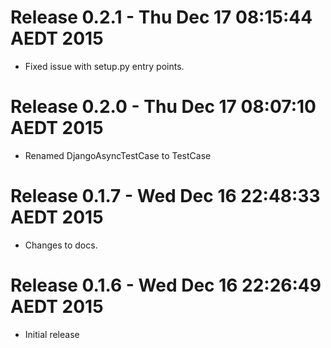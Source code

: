 # Release 0.2.1 - Thu Dec 17 08:15:44 AEDT 2015

- Fixed issue with setup.py entry points.

# Release 0.2.0 - Thu Dec 17 08:07:10 AEDT 2015

- Renamed DjangoAsyncTestCase to TestCase

# Release 0.1.7 - Wed Dec 16 22:48:33 AEDT 2015

- Changes to docs.

# Release 0.1.6 - Wed Dec 16 22:26:49 AEDT 2015

- Initial release

